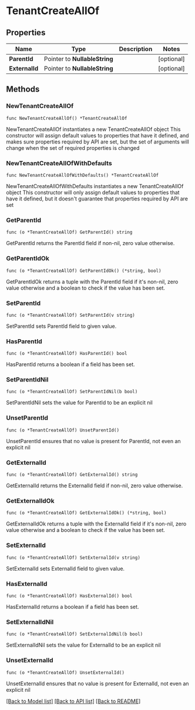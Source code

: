 # TenantCreateAllOf

## Properties

Name | Type | Description | Notes
------------ | ------------- | ------------- | -------------
**ParentId** | Pointer to **NullableString** |  | [optional] 
**ExternalId** | Pointer to **NullableString** |  | [optional] 

## Methods

### NewTenantCreateAllOf

`func NewTenantCreateAllOf() *TenantCreateAllOf`

NewTenantCreateAllOf instantiates a new TenantCreateAllOf object
This constructor will assign default values to properties that have it defined,
and makes sure properties required by API are set, but the set of arguments
will change when the set of required properties is changed

### NewTenantCreateAllOfWithDefaults

`func NewTenantCreateAllOfWithDefaults() *TenantCreateAllOf`

NewTenantCreateAllOfWithDefaults instantiates a new TenantCreateAllOf object
This constructor will only assign default values to properties that have it defined,
but it doesn't guarantee that properties required by API are set

### GetParentId

`func (o *TenantCreateAllOf) GetParentId() string`

GetParentId returns the ParentId field if non-nil, zero value otherwise.

### GetParentIdOk

`func (o *TenantCreateAllOf) GetParentIdOk() (*string, bool)`

GetParentIdOk returns a tuple with the ParentId field if it's non-nil, zero value otherwise
and a boolean to check if the value has been set.

### SetParentId

`func (o *TenantCreateAllOf) SetParentId(v string)`

SetParentId sets ParentId field to given value.

### HasParentId

`func (o *TenantCreateAllOf) HasParentId() bool`

HasParentId returns a boolean if a field has been set.

### SetParentIdNil

`func (o *TenantCreateAllOf) SetParentIdNil(b bool)`

 SetParentIdNil sets the value for ParentId to be an explicit nil

### UnsetParentId
`func (o *TenantCreateAllOf) UnsetParentId()`

UnsetParentId ensures that no value is present for ParentId, not even an explicit nil
### GetExternalId

`func (o *TenantCreateAllOf) GetExternalId() string`

GetExternalId returns the ExternalId field if non-nil, zero value otherwise.

### GetExternalIdOk

`func (o *TenantCreateAllOf) GetExternalIdOk() (*string, bool)`

GetExternalIdOk returns a tuple with the ExternalId field if it's non-nil, zero value otherwise
and a boolean to check if the value has been set.

### SetExternalId

`func (o *TenantCreateAllOf) SetExternalId(v string)`

SetExternalId sets ExternalId field to given value.

### HasExternalId

`func (o *TenantCreateAllOf) HasExternalId() bool`

HasExternalId returns a boolean if a field has been set.

### SetExternalIdNil

`func (o *TenantCreateAllOf) SetExternalIdNil(b bool)`

 SetExternalIdNil sets the value for ExternalId to be an explicit nil

### UnsetExternalId
`func (o *TenantCreateAllOf) UnsetExternalId()`

UnsetExternalId ensures that no value is present for ExternalId, not even an explicit nil

[[Back to Model list]](../README.md#documentation-for-models) [[Back to API list]](../README.md#documentation-for-api-endpoints) [[Back to README]](../README.md)


